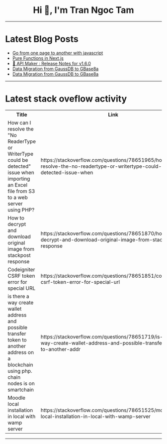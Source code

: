 <h1 align="center">Hi 👋, I'm Tran Ngoc Tam</h1>

---

# Latest Blog Posts 
<!-- BLOG-POST-LIST:START -->
- [Go from one page to another with javascript](https://dev.to/raz41/go-from-one-page-to-another-with-javascript-dil)
- [Pure Functions in Next.js](https://dev.to/sabermekki/pure-functions-in-nextjs-4ni4)
- [🚀 API Maker : Release Notes for v1.6.0](https://dev.to/apimaker/api-maker-release-notes-for-v160-5786)
- [Data Migration from GaussDB to GBase8a](https://dev.to/congcong/data-migration-from-gaussdb-to-gbase8a-8b7)
- [Data Migration from GaussDB to GBase8a](https://dev.to/congcong/data-migration-from-gaussdb-to-gbase8a-4dfc)
<!-- BLOG-POST-LIST:END -->

---

# Latest stack oveflow activity
<table>
  <tr><th>Title</th><th>Link</th></tr>
  <!-- STACKOVERFLOW:START --><tr><td>How can I resolve the &quot;No ReaderType or WriterType could be detected&quot; issue when importing an Excel file from S3 to a web server using PHP?</td><td>https://stackoverflow.com/questions/78651965/how-can-i-resolve-the-no-readertype-or-writertype-could-be-detected-issue-when</td></tr><tr><td>How to decrypt and download original image from stackpost response</td><td>https://stackoverflow.com/questions/78651870/how-to-decrypt-and-download-original-image-from-stackpost-response</td></tr><tr><td>Codeigniter CSRF token error for special URL</td><td>https://stackoverflow.com/questions/78651851/codeigniter-csrf-token-error-for-special-url</td></tr><tr><td>is there a way create wallet address and possible transfer token to another address on a blockchain using php. chain nodes is on smartchain</td><td>https://stackoverflow.com/questions/78651719/is-there-a-way-create-wallet-address-and-possible-transfer-token-to-another-addr</td></tr><tr><td>Moodle local installation in local with wamp server</td><td>https://stackoverflow.com/questions/78651525/moodle-local-installation-in-local-with-wamp-server</td></tr><!-- STACKOVERFLOW:END -->
</table>

---


